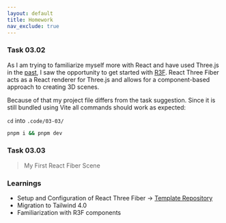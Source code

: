 ```yaml
---
layout: default
title: Homework
nav_exclude: true
---
```


### Task 03.02

As I am trying to familiarize myself more with React and have used Three.js in the [past](https://github.com/whatphilipcodes/inter/tree/master/src_frontend/three), I saw the opportunity to get started with [R3F](https://github.com/pmndrs/react-three-fiber). React Three Fiber acts as a React renderer for Three.js and allows for a component-based approach to creating 3D scenes.

Because of that my project file differs from the task suggestion. Since it is still bundled using Vite all commands should work as expected:

`cd` into `.code/03-03/`

```bash
pnpm i && pnpm dev
```

### Task 03.03

> My First React Fiber Scene

### Learnings

- Setup and Configuration of React Three Fiber -> [Template Repository](https://github.com/whatphilipcodes/three-init)
- Migration to Tailwind 4.0
- Familiarization with R3F components
